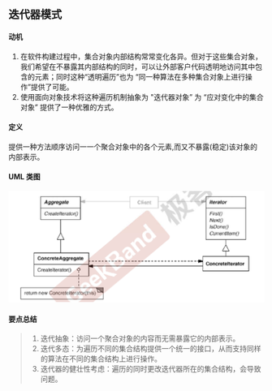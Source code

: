 ## 迭代器模式

#### 动机

1. 在软件构建过程中，集合对象内部结构常常变化各异。但对于这些集合对象，我们希望在不暴露其内部结构的同时，可以让外部客户代码透明地访问其中包含的元素；同时这种“透明遍历”也为
   “同一种算法在多种集合对象上进行操作”提供了可能。
2. 使用面向对象技术将这种遍历机制抽象为 "迭代器对象” 为 “应对变化中的集合对象” 提供了一种优雅的方式。

#### 定义

提供一种方法顺序访问一一个聚合对象中的各个元素,而又不暴露(稳定)该对象的内部表示。

#### UML 类图

![](figure/Iterator.png)

#### 要点总结

> 1. 迭代抽象：访问一个聚合对象的内容而无需暴露它的内部表示。
> 2. 迭代多态：为遍历不同的集合结构提供一个统一的接口，从而支持同样的算法在不同的集合结构上进行操作。
> 3. 迭代器的健壮性考虑：遍历的同时更改迭代器所在的集合结构，会导致问题。